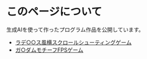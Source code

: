 # このページについて

生成AIを使って作ったプログラム作品を公開しています。

- [ラデ○○ス風横スクロールシューティングゲーム](./gradxxs/)
- [ガ○ダムモチーフFPSゲーム](./gundxm/)
